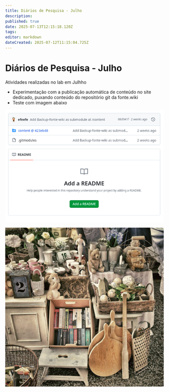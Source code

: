 ```yaml
---
title: Diários de Pesquisa - Julho
description: 
published: true
date: 2025-07-13T12:15:18.120Z
tags: 
editor: markdown
dateCreated: 2025-07-12T11:15:04.725Z
---
```


# Diários de Pesquisa - Julho

Atividades realizadas no lab em Julhho

- Experimentação com a publicação automática de conteúdo no site dedicado, puxando conteúdo do repositório git da fonte.wiki
- Teste com imagem abaixo

![screenshot_from_2025-07-12_13-15-52.png](/screenshot_from_2025-07-12_13-15-52.png)

![flea-market-343123_1280.jpg](/projetos/maedagua/flea-market-343123_1280.jpg)